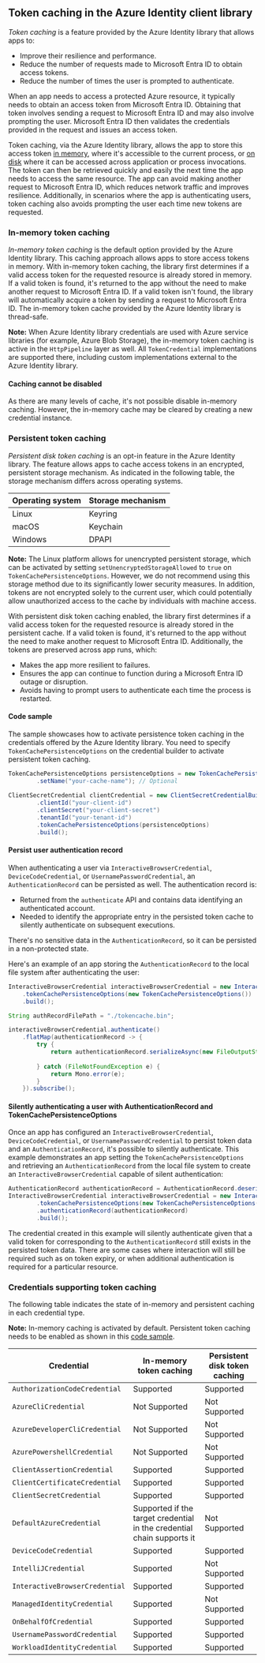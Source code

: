 ## Token caching in the Azure Identity client library

*Token caching* is a feature provided by the Azure Identity library that allows apps to:

- Improve their resilience and performance.
- Reduce the number of requests made to Microsoft Entra ID to obtain access tokens.
- Reduce the number of times the user is prompted to authenticate.

When an app needs to access a protected Azure resource, it typically needs to obtain an access token from Microsoft Entra ID. Obtaining that token involves sending a request to Microsoft Entra ID and may also involve prompting the user. Microsoft Entra ID then validates the credentials provided in the request and issues an access token.

Token caching, via the Azure Identity library, allows the app to store this access token [in memory](#in-memory-token-caching), where it's accessible to the current process, or [on disk](#persistent-token-caching) where it can be accessed across application or process invocations. The token can then be retrieved quickly and easily the next time the app needs to access the same resource. The app can avoid making another request to Microsoft Entra ID, which reduces network traffic and improves resilience. Additionally, in scenarios where the app is authenticating users, token caching also avoids prompting the user each time new tokens are requested.

### In-memory token caching

*In-memory token caching* is the default option provided by the Azure Identity library. This caching approach allows apps to store access tokens in memory. With in-memory token caching, the library first determines if a valid access token for the requested resource is already stored in memory. If a valid token is found, it's returned to the app without the need to make another request to Microsoft Entra ID. If a valid token isn't found, the library will automatically acquire a token by sending a request to Microsoft Entra ID. The in-memory token cache provided by the Azure Identity library is thread-safe.

**Note:** When Azure Identity library credentials are used with Azure service libraries (for example, Azure Blob Storage), the in-memory token caching is active in the `HttpPipeline` layer as well. All `TokenCredential` implementations are supported there, including custom implementations external to the Azure Identity library.

#### Caching cannot be disabled

As there are many levels of cache, it's not possible disable in-memory caching. However, the in-memory cache may be cleared by creating a new credential instance.

### Persistent token caching

*Persistent disk token caching* is an opt-in feature in the Azure Identity library. The feature allows apps to cache access tokens in an encrypted, persistent storage mechanism. As indicated in the following table, the storage mechanism differs across operating systems.

| Operating system | Storage mechanism |
|------------------|-------------------|
| Linux            | Keyring           |
| macOS            | Keychain          |
| Windows          | DPAPI             |

**Note:** The Linux platform allows for unencrypted persistent storage, which can be activated by setting `setUnencryptedStorageAllowed` to `true` on `TokenCachePersistenceOptions`. However, we do not recommend using this storage method due to its significantly lower security measures. In addition, tokens are not encrypted solely to the current user, which could potentially allow unauthorized access to the cache by individuals with machine access.

With persistent disk token caching enabled, the library first determines if a valid access token for the requested resource is already stored in the persistent cache. If a valid token is found, it's returned to the app without the need to make another request to Microsoft Entra ID. Additionally, the tokens are preserved across app runs, which:

- Makes the app more resilient to failures.
- Ensures the app can continue to function during a Microsoft Entra ID outage or disruption.
- Avoids having to prompt users to authenticate each time the process is restarted.

#### Code sample

The sample showcases how to activate persistence token caching in the credentials offered by the Azure Identity library. You need to specify `TokenCachePersistenceOptions` on the credential builder to activate persistent token caching.

```java 
TokenCachePersistenceOptions persistenceOptions = new TokenCachePersistenceOptions()
        .setName("your-cache-name"); // Optional
        
ClientSecretCredential clientCredential = new ClientSecretCredentialBuilder()
        .clientId("your-client-id")
        .clientSecret("your-client-secret")
        .tenantId("your-tenant-id")
        .tokenCachePersistenceOptions(persistenceOptions)
        .build();
```

#### Persist user authentication record
When authenticating a user via `InteractiveBrowserCredential`, `DeviceCodeCredential`, or `UsernamePasswordCredential`, an `AuthenticationRecord` can be persisted as well. The authentication record is:

- Returned from the `authenticate` API and contains data identifying an authenticated account.
- Needed to identify the appropriate entry in the persisted token cache to silently authenticate on subsequent executions.

There's no sensitive data in the `AuthenticationRecord`, so it can be persisted in a non-protected state.

Here's an example of an app storing the `AuthenticationRecord` to the local file system after authenticating the user:

```java
InteractiveBrowserCredential interactiveBrowserCredential = new InteractiveBrowserCredentialBuilder()
    .tokenCachePersistenceOptions(new TokenCachePersistenceOptions())
    .build();

String authRecordFilePath = "./tokencache.bin";

interactiveBrowserCredential.authenticate()
    .flatMap(authenticationRecord -> {
        try {
            return authenticationRecord.serializeAsync(new FileOutputStream(authRecordFilePath));
        
        } catch (FileNotFoundException e) {
            return Mono.error(e);
        }
    }).subscribe();
```

#### Silently authenticating a user with AuthenticationRecord and TokenCachePersistenceOptions

Once an app has configured an `InteractiveBrowserCredential`, `DeviceCodeCredential`, or `UsernamePasswordCredential` to persist token data and an `AuthenticationRecord`, it's possible to silently authenticate. This example demonstrates an app setting the `TokenCachePersistenceOptions` and retrieving an `AuthenticationRecord` from the local file system to create an `InteractiveBrowserCredential` capable of silent authentication:

```java
AuthenticationRecord authenticationRecord = AuthenticationRecord.deserialize(new FileInputStream(authRecordFilePath));
InteractiveBrowserCredential interactiveBrowserCredential = new InteractiveBrowserCredentialBuilder()
        .tokenCachePersistenceOptions(new TokenCachePersistenceOptions())
        .authenticationRecord(authenticationRecord)
        .build();
```

The credential created in this example will silently authenticate given that a valid token for corresponding to the `AuthenticationRecord` still exists in the persisted token data. There are some cases where interaction will still be required such as on token expiry, or when additional authentication is required for a particular resource.

### Credentials supporting token caching

The following table indicates the state of in-memory and persistent caching in each credential type.

**Note:** In-memory caching is activated by default. Persistent token caching needs to be enabled as shown in this [code sample](#code-sample).

| Credential                     | In-memory token caching                                                | Persistent disk token caching |
|--------------------------------|------------------------------------------------------------------------|-------------------------------|
| `AuthorizationCodeCredential`  | Supported                                                              | Supported                     |
| `AzureCliCredential`           | Not Supported                                                          | Not Supported                 |
| `AzureDeveloperCliCredential`  | Not Supported                                                          | Not Supported                 |
| `AzurePowershellCredential`    | Not Supported                                                          | Not Supported                 |
| `ClientAssertionCredential`    | Supported                                                              | Supported                     |
| `ClientCertificateCredential`  | Supported                                                              | Supported                     |
| `ClientSecretCredential`       | Supported                                                              | Supported                     |
| `DefaultAzureCredential`       | Supported if the target credential in the credential chain supports it | Not Supported                 |
| `DeviceCodeCredential`         | Supported                                                              | Supported                     |
| `IntelliJCredential`           | Supported                                                              | Not Supported                 |
| `InteractiveBrowserCredential` | Supported                                                              | Supported                     |
| `ManagedIdentityCredential`    | Supported                                                              | Not Supported                 |
| `OnBehalfOfCredential`         | Supported                                                              | Supported                     |
| `UsernamePasswordCredential`   | Supported                                                              | Supported                     |
| `WorkloadIdentityCredential`   | Supported                                                              | Supported                     |
